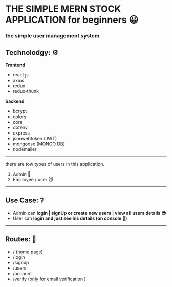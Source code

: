 # THE SIMPLE MERN STOCK APPLICATION for beginners 😀

### the simple user management system

## Technolodgy: ⚙

**Frontend**
- react js
- axios
- redux
- redux-thunk

**backend**
- bcrypt
- colors
- cors
- dotenv
- express
- jsonwebtoken (JWT)
- mongoose (MONGO DB)
- nodemailer


---

there are tow types of users in this application.

1. Admin 🦁
2. Employee / user 😼
---
## Use Case: ❔
- Admin can **login | signUp or create new users | view all users details 😎** 
- User can **login and just see his details (on console 🤪)**
---
## Routes: 🧐
 - / (home page)
 - /login
 - /signup
 - /users
 - /account 
 - /verify (only for email verification )
